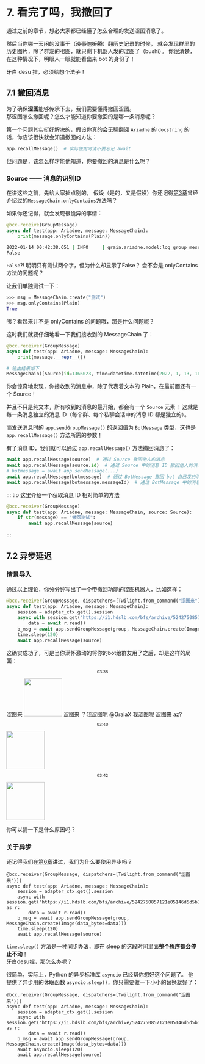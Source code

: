 # 7. 看完了吗，我撤回了

通过之前的章节，想必大家都已经懂了怎么合理的发送~~涩图~~消息了。

然后当你哪一天闲的没事干（~~没事瞎折腾~~）翻历史记录的时候，
就会发现群里的历史图片，除了群友的弔图，就只剩下机器人发的涩图了（bushi）。
你很清楚，在这种情况下，明眼人一眼就能看出来 bot 的身份了！

牙白 desu 捏，必须给想个法子！

## 7.1 撤回消息

为了确保**涩图**能够传承下去，我们需要懂得撤回涩图。  
那涩图怎么撤回呢？怎么才能知道你要撤回的是哪一条消息呢？

第一个问题其实挺好解决的，假设你真的会无聊翻阅 `Ariadne` 的 `docstring` 的话，你应该很快就会知道撤回的方法：

``` python
app.recallMessage()  # 实际使用时请不要忘记 await
```

但问题是，该怎么样才能他知道，你要撤回的消息是什么呢？

### Source —— 消息的识别ID

在讲这些之前，先给大家扯点别的，
假设（是的，又是假设）你还记得[第3章](./3_1_ero_comes.md#_4-怎么操作-messagechain)曾经介绍过的`MessageChain.onlyContains`方法吗？

如果你还记得，就会发现很诡异的事情：

``` python
@bcc.receive(GroupMessage)
async def test(app: Ariadne, message: MessageChain):
    print(message.onlyContains(Plain))
```

``` bash
2022-01-14 00:42:38.651 | INFO     | graia.ariadne.model:log_group_message:106 - 114514: [GraiaCommunity(1919810)] GraiaX(10086) -> '测试'
False
```

`False`?! 明明只有测试两个字，但为什么却显示了False？
会不会是 onlyContains 方法的问题呢？

让我们单独测试一下：

``` python
>>> msg = MessageChain.create("测试")
>>> msg.onlyContains(Plain)
True
```

咦？看起来并不是 onlyContains 的问题哦，那是什么问题呢？

这时我们就要仔细地看一下我们接收到的 MessageChain 了：

``` python
@bcc.receiver(GroupMessage)
async def test(app: Ariadne, message: MessageChain):
    print(message.__repr__())
```

``` python
# 输出结果如下
MessageChain([Source(id=1366023, time=datetime.datetime(2022, 1, 13, 16, 42, 38, tzinfo=datetime.timezone.utc)), Plain(text='测试')])
```

你会惊奇地发现，你接收到的消息中，除了代表着文本的 Plain，在最前面还有一个 Source！

并且不只是纯文本，所有收到的消息的最开始，都会有一个 `Source` 元素！
这就是每一条消息独立的消息 ID（每个群、每个私聊会话中的消息 ID 都是独立的）。

而发送消息时的 `app.sendGroupMessage()` 的返回值为 `BotMessage` 类型，这也是 `app.recallMessage()` 方法所需的参数！

有了消息 ID，我们就可以通过 `app.recallMessage()` 方法撤回消息了：

``` python
await app.recallMessage(source)  # 通过 Source 撤回他人的消息
await app.recallMessage(source.id)  # 通过 Source 中的消息 ID 撤回他人的消息
# botmessage = await app.sendMessage(...)
await app.recallMessage(botmessage)  # 通过 BotMessage 撤回 bot 自己发的消息
await app.recallMessage(botmessage.messageId)  # 通过 BotMessage 中的消息 ID 撤回 bot 自己发的消息
```

::: tip
这里介绍一个获取消息 ID 相对简单的方法

``` python
@bcc.receiver(GroupMessage)
async def test(app: Ariadne, message: MessageChain, source: Source):
    if str(message) == "撤回测试":
        await app.recallMessage(source)
```

:::

## 7.2 异步延迟

### 情景导入

通过以上理论，你分分钟写出了一个带撤回功能的涩图机器人，比如这样：

``` python
@bcc.receiver(GroupMessage, dispatchers=[Twilight.from_command("涩图来")])
async def test(app: Ariadne, message: MessageChain):
    session = adapter_ctx.get().session
    async with session.get("https://i1.hdslb.com/bfs/archive/5242750857121e05146d5d5b13a47a2a6dd36e98.jpg") as r:
        data = await r.read()
    b_msg = await app.sendGroupMessage(group, MessageChain.create(Image(data_bytes=data)))
    time.sleep(120)
    await app.recallMessage(source)
```

这确实成功了，可是当你满怀激动的将你的bot给群友用了之后，却是这样的局面：

<ChatPanel title="GraiaCommunity">
  <p style = "text-align:center; font-size:0.75em">03:38</p>
  <ChatMessage name="群菜鸮" avatar="http://q1.qlogo.cn/g?b=qq&nk=2948531755&s=640">涩图来</ChatMessage>
  <ChatMessage name="EroEroBot" :avatar="$withBase('/avatar/ero.webp')"><img height="100" src="/images/tutorials/7_ero_pic_1.webp"></ChatMessage>
  <ChatMessage name="群菜鸡" avatar="http://q1.qlogo.cn/g?b=qq&nk=1450069615&s=640">涩图来</ChatMessage>
  <ChatMessage name="群菜鸡" avatar="http://q1.qlogo.cn/g?b=qq&nk=1450069615&s=640">？我涩图呢</ChatMessage>
  <ChatMessage name="群菜鸡" avatar="http://q1.qlogo.cn/g?b=qq&nk=1450069615&s=640"><a>@GraiaX</a> 我涩图呢</ChatMessage>
  <ChatMessage name="GraiaX" onright>涩图来</ChatMessage>
  <ChatMessage name="GraiaX" onright>az?</ChatMessage>
  <p style = "text-align:center; font-size:0.75em">03:40</p>
  <ChatMessage name="EroEroBot" :avatar="$withBase('/avatar/ero.webp')"><img height="100" src="/images/tutorials/7_ero_pic_2.webp"></ChatMessage>
  <p style = "text-align:center; font-size:0.75em">03:42</p>
  <ChatMessage name="EroEroBot" :avatar="$withBase('/avatar/ero.webp')"><img height="100" src="/images/tutorials/7_ero_pic_3.webp"></ChatMessage>
</ChatPanel>

你可以猜一下是什么原因吗？

### 关于异步

还记得我们在[第6章](./6_ero_from_net.html#为啥要用-aiohttp)讲过，我们为什么要使用异步吗？

``` python{7}
@bcc.receiver(GroupMessage, dispatchers=[Twilight.from_command("涩图来")])
async def test(app: Ariadne, message: MessageChain):
    session = adapter_ctx.get().session
    async with session.get("https://i1.hdslb.com/bfs/archive/5242750857121e05146d5d5b13a47a2a6dd36e98.jpg") as r:
        data = await r.read()
    b_msg = await app.sendGroupMessage(group, MessageChain.create(Image(data_bytes=data)))
    time.sleep(120)
    await app.recallMessage(source)
```

`time.sleep()` 方法是一种同步办法，即在 sleep 的这段时间里面**整个程序都会停止不动**！  
牙白desu捏，那怎么办呢？

很简单，实际上，Python 的异步标准库 `asyncio` 已经帮你想好这个问题了。
他提供了异步用的休眠函数 `asyncio.sleep()`，你只需要做一下小小的替换就好了：

``` python{7}
@bcc.receiver(GroupMessage, dispatchers=[Twilight.from_command("涩图来")])
async def test(app: Ariadne, message: MessageChain):
    session = adapter_ctx.get().session
    async with session.get("https://i1.hdslb.com/bfs/archive/5242750857121e05146d5d5b13a47a2a6dd36e98.jpg") as r:
        data = await r.read()
    b_msg = await app.sendGroupMessage(group, MessageChain.create(Image(data_bytes=data)))
    await asyncio.sleep(120)
    await app.recallMessage(source)
```
